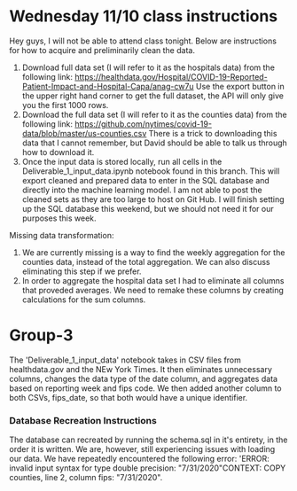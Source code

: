 # Wednesday 11/10 class instructions
Hey guys, I will not be able to attend class tonight. Below are instructions for how to acquire and preliminarily clean the data.  

1. Download full data set (I will refer to it as the hospitals data) from the following link: https://healthdata.gov/Hospital/COVID-19-Reported-Patient-Impact-and-Hospital-Capa/anag-cw7u Use the export button in the upper right hand corner to get the full dataset, the API will only give you the first 1000 rows.
2. Download the full data set (I will refer to it as the counties data) from the following link: https://github.com/nytimes/covid-19-data/blob/master/us-counties.csv There is a trick to downloading this data that I cannot remember, but David should be able to talk us through how to download it. 
3. Once the input data is stored locally, run all cells in the Deliverable_1_input_data.ipynb notebook found in this branch. This will export cleaned and prepared data to enter in the SQL database and directly into the machine learning model. I am not able to post the cleaned sets as they are too large to host on Git Hub.  I will finish setting up the SQL database this weekend, but we should not need it for our purposes this week. 

Missing data transformation:
1. We are currently missing is a way to find the weekly aggregation for the counties data, instead of the total aggregation. We can also discuss eliminating this step if we prefer.
2. In order to aggregate the hospital data set I had to eliminate all columns that proveded averages. We need to remake these columns by creating calculations for the sum columns.





# Group-3

The 'Deliverable_1_input_data' notebook takes in CSV files from healthdata.gov and the NEw York Times. It then eliminates unnecessary columns, changes the data type of the date column, and aggregates data based on reporting week and fips code. We then added another column to both CSVs, fips_date, so that both would have a unique identifier.

### Database Recreation Instructions
The database can recreated by running the schema.sql in it's entirety, in the order it is written. We are, however, still experiencing issues with loading our data. We have repeatedly encountered the following error: 'ERROR:  invalid input syntax for type double precision: "7/31/2020"CONTEXT:  COPY counties, line 2, column fips: "7/31/2020".
